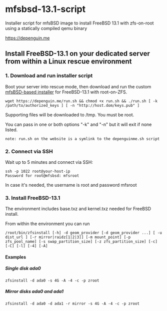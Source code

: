# mfsbsd-13.1-script
Installer script for mfsBSD image to install FreeBSD 13.1 with zfs-on-root using a statically compiled qemu binary

https://depenguin.me

## Install FreeBSD-13.1 on your dedicated server from within a Linux rescue environment

### 1. Download and run installer script
Boot your server into rescue mode, then download and run the custom [mfsBSD-based installer](https://github.com/depenguin-me/depenguin-installer) for FreeBSD-13.1 with root-on-ZFS.
```
wget https://depenguin.me/run.sh && chmod +x run.sh && ./run.sh [ -k /path/to/authorized_keys ] [ -n "http://host.dom/keys.pub" ]
```

Supporting files will be downloaded to /tmp. You must be root.

You can pass in one or both options "-k" and "-n" but it will exit if none listed.

```
note: run.sh on the website is a symlink to the depenguinme.sh script
```

### 2. Connect via SSH
Wait up to 5 minutes and connect via SSH:
```
ssh -p 1022 root@your-host-ip
Password for root@mfsbsd: mfsroot 
```

In case it's needed, the username is root and password mfsroot

### 3. Install FreeBSD-13.1
The environment includes base.txz and kernel.txz needed for FreeBSD install.

From within the environment you can run
```
/root/bin/zfsinstall [-h] -d geom_provider [-d geom_provider ...] [ -u dist_url ] [-r mirror|raidz[1|2|3]] [-m mount_point] [-p zfs_pool_name] [-s swap_partition_size] [-z zfs_partition_size] [-c] [-C] [-l] [-4] [-A]
```

#### Examples

##### Single disk ada0
```
zfsinstall -d ada0 -s 4G -A -4 -c -p zroot
```

##### Mirror disks ada0 and ada1
```
zfsinstall -d ada0 -d ada1 -r mirror -s 4G -A -4 -c -p zroot
```